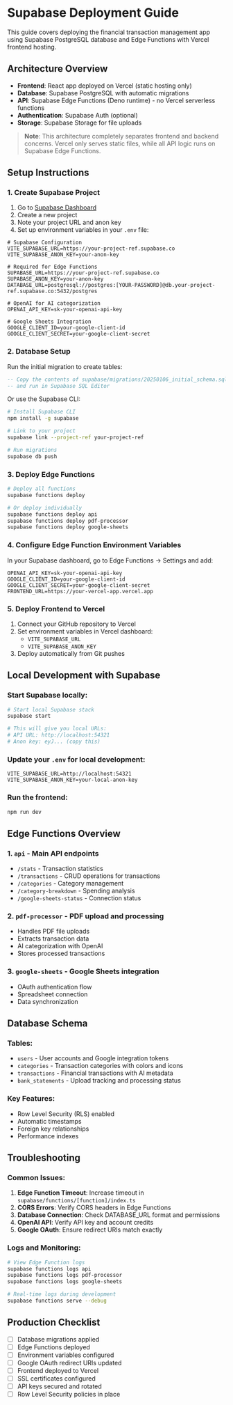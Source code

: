 # Supabase Deployment Guide

This guide covers deploying the financial transaction management app using Supabase PostgreSQL database and Edge Functions with Vercel frontend hosting.

## Architecture Overview

- **Frontend**: React app deployed on Vercel (static hosting only)
- **Database**: Supabase PostgreSQL with automatic migrations
- **API**: Supabase Edge Functions (Deno runtime) - no Vercel serverless functions
- **Authentication**: Supabase Auth (optional)
- **Storage**: Supabase Storage for file uploads

> **Note**: This architecture completely separates frontend and backend concerns. Vercel only serves static files, while all API logic runs on Supabase Edge Functions.

## Setup Instructions

### 1. Create Supabase Project

1. Go to [Supabase Dashboard](https://supabase.com/dashboard)
2. Create a new project
3. Note your project URL and anon key
4. Set up environment variables in your `.env` file:

```env
# Supabase Configuration
VITE_SUPABASE_URL=https://your-project-ref.supabase.co
VITE_SUPABASE_ANON_KEY=your-anon-key

# Required for Edge Functions
SUPABASE_URL=https://your-project-ref.supabase.co
SUPABASE_ANON_KEY=your-anon-key
DATABASE_URL=postgresql://postgres:[YOUR-PASSWORD]@db.your-project-ref.supabase.co:5432/postgres

# OpenAI for AI categorization
OPENAI_API_KEY=sk-your-openai-api-key

# Google Sheets Integration
GOOGLE_CLIENT_ID=your-google-client-id
GOOGLE_CLIENT_SECRET=your-google-client-secret
```

### 2. Database Setup

Run the initial migration to create tables:

```sql
-- Copy the contents of supabase/migrations/20250106_initial_schema.sql
-- and run in Supabase SQL Editor
```

Or use the Supabase CLI:

```bash
# Install Supabase CLI
npm install -g supabase

# Link to your project
supabase link --project-ref your-project-ref

# Run migrations
supabase db push
```

### 3. Deploy Edge Functions

```bash
# Deploy all functions
supabase functions deploy

# Or deploy individually
supabase functions deploy api
supabase functions deploy pdf-processor
supabase functions deploy google-sheets
```

### 4. Configure Edge Function Environment Variables

In your Supabase dashboard, go to Edge Functions → Settings and add:

```
OPENAI_API_KEY=sk-your-openai-api-key
GOOGLE_CLIENT_ID=your-google-client-id
GOOGLE_CLIENT_SECRET=your-google-client-secret
FRONTEND_URL=https://your-vercel-app.vercel.app
```

### 5. Deploy Frontend to Vercel

1. Connect your GitHub repository to Vercel
2. Set environment variables in Vercel dashboard:
   - `VITE_SUPABASE_URL`
   - `VITE_SUPABASE_ANON_KEY`
3. Deploy automatically from Git pushes

## Local Development with Supabase

### Start Supabase locally:

```bash
# Start local Supabase stack
supabase start

# This will give you local URLs:
# API URL: http://localhost:54321
# Anon key: eyJ... (copy this)
```

### Update your `.env` for local development:

```env
VITE_SUPABASE_URL=http://localhost:54321
VITE_SUPABASE_ANON_KEY=your-local-anon-key
```

### Run the frontend:

```bash
npm run dev
```

## Edge Functions Overview

### 1. `api` - Main API endpoints
- `/stats` - Transaction statistics
- `/transactions` - CRUD operations for transactions
- `/categories` - Category management
- `/category-breakdown` - Spending analysis
- `/google-sheets-status` - Connection status

### 2. `pdf-processor` - PDF upload and processing
- Handles PDF file uploads
- Extracts transaction data
- AI categorization with OpenAI
- Stores processed transactions

### 3. `google-sheets` - Google Sheets integration
- OAuth authentication flow
- Spreadsheet connection
- Data synchronization

## Database Schema

### Tables:
- `users` - User accounts and Google integration tokens
- `categories` - Transaction categories with colors and icons
- `transactions` - Financial transactions with AI metadata
- `bank_statements` - Upload tracking and processing status

### Key Features:
- Row Level Security (RLS) enabled
- Automatic timestamps
- Foreign key relationships
- Performance indexes

## Troubleshooting

### Common Issues:

1. **Edge Function Timeout**: Increase timeout in `supabase/functions/[function]/index.ts`
2. **CORS Errors**: Verify CORS headers in Edge Functions
3. **Database Connection**: Check DATABASE_URL format and permissions
4. **OpenAI API**: Verify API key and account credits
5. **Google OAuth**: Ensure redirect URIs match exactly

### Logs and Monitoring:

```bash
# View Edge Function logs
supabase functions logs api
supabase functions logs pdf-processor
supabase functions logs google-sheets

# Real-time logs during development
supabase functions serve --debug
```

## Production Checklist

- [ ] Database migrations applied
- [ ] Edge Functions deployed
- [ ] Environment variables configured
- [ ] Google OAuth redirect URIs updated
- [ ] Frontend deployed to Vercel
- [ ] SSL certificates configured
- [ ] API keys secured and rotated
- [ ] Row Level Security policies in place